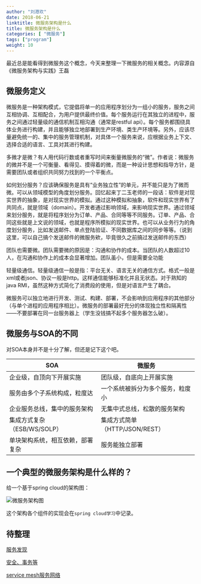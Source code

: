 ```yaml
---
author: "刘港欢"
date: 2018-06-21
linktitle: 微服务架构是什么
title: 微服务架构是什么
categories: [ "微服务"]
tags: ["program"]
weight: 10
---
```




最近总是能看得到微服务这个概念，今天来整理一下微服务的相关概念。内容源自《微服务架构与实践》王磊<!--more-->

## 微服务定义

微服务是一种架构模式，它提倡将单一的应用程序划分为一组小的服务，服务之间互相协调、互相配合，为用户提供最终价值。每个服务运行在其独立的进程中，服务之间通过轻量级的通信机制互相沟通（通常是restful api）。每个服务都围绕具体业务进行构建，并且能够独立地部署到生产环境、类生产环境等。另外，应该尽量避免统一的、集中的服务管理机制，对具体一个服务来说，应根据业务上下文、选择合适的语言、工具对其进行构建。


多微才是微？有人用代码行数或者重写时间来衡量微服务的“微”。作者说：微服务的微并不是一个可衡量、看得见、摸得着的微，而是一种设计思想和指导方针，是需要团队或者组织共同努力找到的一个平衡点。

如何划分服务？应该确保服务是具有“业务独立性”的单元，并不能只是为了微而微。可以从领域模型的角度划分服务。回忆起来丁二玉老师的一段话：软件是对现实世界的抽象，是对现实世界的模拟。通过这种模拟和抽象，软件和现实世界有了共同点，就是领域（domain）。开发者通过影响领域，来影响现实世界。通过领域来划分服务，就是将程序划分为订单、产品、合同等等不同服务。订单、产品、合同这些就是上文说的领域，也就是程序所模拟的现实世界。也可以从业务行为的角度划分服务，比如发送邮件、单点登陆验证、不同数据库之间的同步等等。（说到这里，可以自己搞个发送邮件的微服务欸，毕竟很久之前搞过发送邮件的东西）

团队也需要微。团队需要微的原因是：沟通和协作的成本。当团队的人数超过10人，在沟通和协作上的成本会显著增加。团队虽小，但是需要全功能

轻量级通信。轻量级通信一般是指：平台无关、语言无关的通信方式。格式一般是xml或者json、协议一般是http。这样通信能够标准化并且无状态。对于熟知的java RMI，虽然这种方式简化了消费段的使用，但是对语言产生了耦合。

微服务可以独立地进行开发、测试、构建、部署，不会影响到应用程序的其他部分（与单个进程的应用程序相比）。微服务的部署最好充分的体现独立性和隔离性——不要部署在同一台服务器上（学生没钱搞不起多个服务器怎么破）。

## 微服务与SOA的不同

对SOA本身并不是十分了解，但还是记下这个吧。

|SOA|微服务|
|---|---|
|企业级，自顶向下开展实施|团队级，自底向上开展实施|
|服务由多个子系统构成，粒度达|一个系统被拆分为多个服务，粒度小|
|企业服务总线，集中的服务架构|无集中式总线，松散的服务架构|
|集成方式复杂（ESB/WS/SOLP）|集成方式简单（HTTP/JSON/REST）|
|单块架构系统，相互依赖，部署复杂|服务能独立部署|

## 一个典型的微服务架构是什么样的？

给一个基于spring cloud的架构图：

![微服务架构图](http://static.moontell.cn/images/microservice_structure.png)

这个架构各个组件的实现会在`spring cloud学习`中记录。

## 待整理

[服务发现](https://segmentfault.com/a/1190000004960668)

[安全、事务等](https://segmentfault.com/a/1190000004655274)

[service mesh服务网络](https://segmentfault.com/a/1190000015223912)